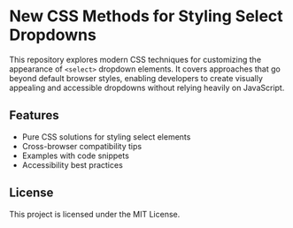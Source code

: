 # New CSS Methods for Styling Select Dropdowns

This repository explores modern CSS techniques for customizing the appearance of `<select>` dropdown elements. It covers approaches that go beyond default browser styles, enabling developers to create visually appealing and accessible dropdowns without relying heavily on JavaScript.

## Features

- Pure CSS solutions for styling select elements
- Cross-browser compatibility tips
- Examples with code snippets
- Accessibility best practices

## License

This project is licensed under the MIT License.
